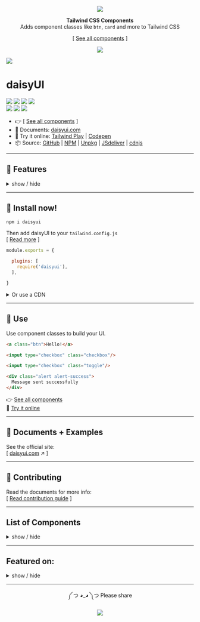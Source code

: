 <div align="center">

[![][logo-url]][docs-url]  

**Tailwind CSS Components**  
Adds component classes like `btn`, `card` and more to Tailwind CSS

[ [See all components][docs-url] ]
  
[![][tweet]][tweet-url]  

</div>

[![][banner-url]][docs-url]  

# daisyUI  
[![][build]][build-url] [![][npm]][npm-url] [![][number-of-components]][docs-url] [![][license]][license-url]  
[![][dl]][npm-url] [![][stars]][gh-url] [![][commit]][gh-url]   


- 👉 [ [See all components][docs-url] ]
- 📘 Documents: [daisyui.com][docs-url]
- 🎲 Try it online: [Tailwind Play][tw-play-url] | [Codepen][codepen-url]
- 📦 Source: [GitHub][gh-url] | [NPM][npm-url] | [Unpkg][unpkg-url] | [JSdeliver][jsdeliver-url] | [cdnjs][cdnjs-url]

---

## 🌼 Features   
<details>
<summary>
  show / hide
</summary>

- **Tailwind CSS plugin**  
  daisyUI is a Tailwind CSS plugin. Install it, add it to your `tailwind.config.js` file.
- **Component classes**  
  Adds component classes to Tailwind. Classes like `btn`, `card`,… So you will end up with a cleaner HTML.
- **Semantic color names**  
  Adds color names like `primary`, `secondary`, `accent`,….
- **Customizable**  
  You can customize the design of components with Tailwind utility classes and CSS variables.
- **Themeable**  
  Add multiple themes and customize colors. You can even set a theme for a specific section of your page.
- **RTL supported**  
  Enable `rtl` config for right to left layouts.
- **Pure CSS**  
  No script file, no dependencies. 2KB gzip!

</details>

---

## 📀 Install now!  

```bash
npm i daisyui
```

Then add daisyUI to your `tailwind.config.js`  
[ [Read more][docs-url-install] ]
```js
module.exports = {

  plugins: [
    require('daisyui'),
  ],

}
```


<details>
<summary>
  Or use a CDN
</summary>


Loading CSS files from CDN is not recommended for production. It's better to install Tailwind and daisyUI as Nodejs dependencies so you can config/customize everything, and purge unused styles.*  

  
```html
<link href="https://cdn.jsdelivr.net/npm/tailwindcss@2.2/dist/tailwind.min.css" rel="stylesheet" type="text/css" />
<link href="https://cdn.jsdelivr.net/npm/daisyui@1.14.2/dist/full.css" rel="stylesheet" type="text/css" />
```

</details>

---
## 🚀 Use  
Use component classes to build your UI.  
```html
<a class="btn">Hello!</a>
```
```html
<input type="checkbox" class="checkbox"/>
```
```html
<input type="checkbox" class="toggle"/>
```
```html
<div class="alert alert-success">
  Message sent successfully 
</div>
```

👉 [See all components][docs-url]  
🎲 [Try it online][tw-play-url]  

---

## 📘 Documents + Examples  
See the official site:  
[ [daisyui.com][docs-url] ↗︎ ]

---

## 🤝 Contributing  
Read the documents for more info:  
[ [Read contribution guide](https://github.com/saadeghi/daisyui/blob/master/.github/CONTRIBUTING.md) ]

---
## List of Components
<details>
<summary>
  show / hide
</summary>

- [x] Alert
- [x] Artboard
- [ ] App bar
- [x] Avatar
  - [x] Avatar group
- [x] Badge
- [ ] Banner
- [x] Breadcrumb
- [x] Button
  - [x] Button group
- [ ] Calendar
- [x] Carousel
- [x] Card
- [ ] Chat bubble
- [x] Collapse (Accordion)
- [ ] Comment
- [x] Countdown
- [ ] Cover
- [x] Divider
- [x] Drawer
- [ ] Empty placeholder
- [x] Footer
- [ ] Form
  - [x] Select
  - [x] Text input
  - [x] Text area
  - [x] Checkbox
  - [x] Radio
  - [x] Range slider
  - [ ] Rating
  - [x] Toggle
  - [ ] Upload
- [x] Hero
- [x] Indicator
- [x] Kbd
- [x] Link
- [ ] Loading
- [x] Menu
- [ ] Mockup
  - [ ] Browser
  - [x] Code
  - [x] Phone
  - [x] Window
- [x] Navbar
- [x] Mask
- [x] Modal
- [x] Pagination
- [x] Progress
- [x] Stack
- [x] Stat
- [x] Steps
- [ ] Tag
- [x] Table
- [x] Tabs
- [ ] Timeline
- [ ] Toast
- [x] Tooltip
- [ ] Treeview

</details>

---
## Featured on:

<details>
<summary>
  show / hide
</summary>
  
### Blogs
- [Logrocket](https://blog.logrocket.com/daisyui-tailwind-components-react-apps/)
- [wweb.dev](https://wweb.dev/weekly/85/)
- [flaming.codes](https://flaming.codes/posts/boostrap-tailwind-alternative-with-daisy-ui)
- [HackerNews](https://news.ycombinator.com/item?id=28004515)
- [Product Hunt](https://www.producthunt.com/posts/daisyui)
- [Siecle Digital](https://siecledigital.fr/2021/05/29/daisyui-plugin-gratuit-avec-composants-tailwind-css-a/)
- [speckyboy](https://speckyboy.com/weekly-news-for-designers-594/)
- [dailydev](https://app.daily.dev/posts/-4OPGw0te)
### Youtube videos
- [Setup the Best Frontend JavaScript Stack - Svelte, Vite, TailwindCSS and DaisyUI](https://www.youtube.com/watch?v=mEBPN_9jTAE)
- [SvelteKit Crash Course w/ Tailwind CSS and DaisyUI, GraphQL and dynamic routes](https://www.youtube.com/watch?v=zH2qG9YwN3s)
- [How to use daisyUI in SvelteKit?](https://www.youtube.com/watch?v=haKnkk6ds20) 
- [DaisyUI Untuk Yang Mau Pindah ke TailwindCSS dari Bootstrap (Indonesian)](https://www.youtube.com/watch?v=Wm2g6FWec34)

</details>

---
  
<div align="center">
  
  
༼ つ ◕_◕ ༽つ  Please share  
  
[![][tweet]][tweet-url]  

</div>



[install-size]: https://badgen.net/bundlephobia/minzip/daisyui?label=bundle%20size&color=green
[build]: https://badgen.net/github/checks/saadeghi/daisyui?label=build
[npm]: https://badgen.net/github/tag/saadeghi/daisyui?label=version&color=green
[dl]: https://badgen.net/npm/dt/daisyui?label=installs&icon=npm&color=green
[commit]: https://badgen.net/github/last-commit/saadeghi/daisyui?icon=github&color=green
[license]: https://badgen.net/github/license/saadeghi/daisyui?color=green
[stars]: https://badgen.net/github/stars/saadeghi/daisyui?color=green
[tweet]: https://img.shields.io/twitter/url?style=social&url=https%3A%2F%2Fgithub.com%2Fsaadeghi%2Fdaisyui

[install-size-url]: https://bundlephobia.com/result?p=daisyui
[license-url]: https://github.com/saadeghi/daisyui/blob/master/LICENSE
[npm-url]: https://www.npmjs.com/package/daisyui
[cdnjs-url]: https://cdnjs.com/libraries/daisyui
[gh-url]: https://github.com/saadeghi/daisyui
[tw-play-url]: https://daisyui.com/tailwindplay
[codepen-url]: https://codepen.io/saadeghi/pen/gOwWKvv
[unpkg-url]: https://unpkg.com/browse/daisyui/
[jsdeliver-url]: https://www.jsdelivr.com/package/npm/daisyui
[build-url]: https://github.com/saadeghi/daisyui/actions
[tweet-url]: https://twitter.com/intent/tweet?text=daisyUI%20%0D%0AUI%20Components%20for%20Tailwind%20CSS%20%0D%0Ahttps://github.com/saadeghi/daisyui
[number-of-components]: https://badgen.net/badge/total%20components/40/green

[docs-url-install]: https://daisyui.com/docs/install
[docs-url]: https://daisyui.com/
[logo-url]: https://raw.githubusercontent.com/saadeghi/files/main/daisyui/logo-4.svg
[banner-url]: https://raw.githubusercontent.com/saadeghi/files/main/daisyui/card-3.png


